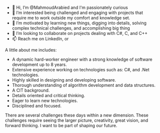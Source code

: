 - 👋 Hi, I’m @MahmoudArabied and I'm passionately curious
- 👀 I’m interested being challenged and engaging with projects that require me to work outside my comfort and knowledge set.
- 🌱 I’m motivated by learning new things, digging into details, solving complex technical challenges, and accomplishing big thing
- 💞️ I’m looking to collaborate on projects dealing with C#, C, and C++
- 📫 Reach me on LinkedIn, or 

A little about me includes:

- A dynamic hard-worker engineer with a strong knowledge of software development up to 8 years.
- Extensive experience working on technologies such as: C#, and .Net technologies.
- Highly skilled in designing and developing software.
- Thorough understanding of algorithm development and data structures.
- A CIT background.
- Details oriented and critical thinking.
- Eager to learn new technologies.
- Disciplined and focused.

There are several challenges these days within a new dimension. 
These challenges require seeing the larger picture, creativity, great vision, and forward thinking. 
I want to be part of shaping our future. 

<!---
MahmoudArabied/MahmoudArabied is a ✨ special ✨ repository because its `README.md` (this file) appears on your GitHub profile.
You can click the Preview link to take a look at your changes.
--->
